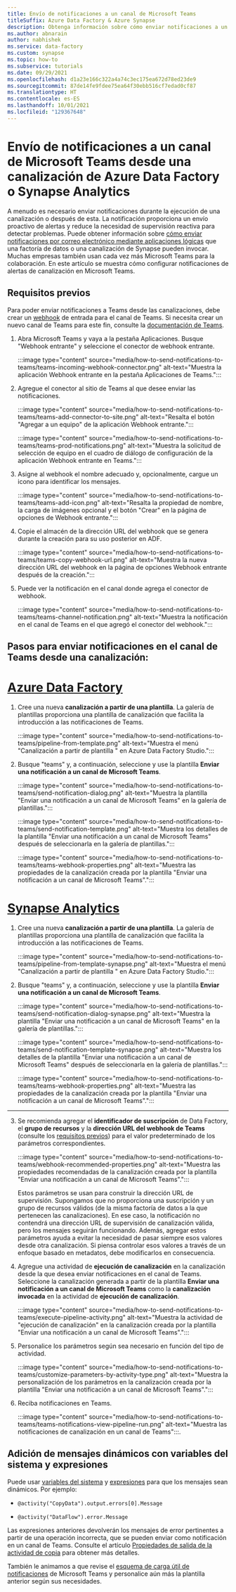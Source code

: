 ```yaml
---
title: Envío de notificaciones a un canal de Microsoft Teams
titleSuffix: Azure Data Factory & Azure Synapse
description: Obtenga información sobre cómo enviar notificaciones a un canal de Microsoft Teams desde una canalización de Azure Data Factory o Synapse Analytics.
ms.author: abnarain
author: nabhishek
ms.service: data-factory
ms.custom: synapse
ms.topic: how-to
ms.subservice: tutorials
ms.date: 09/29/2021
ms.openlocfilehash: d1a23e166c322a4a74c3ec175ea672d78ed23de9
ms.sourcegitcommit: 87de14fe9fdee75ea64f30ebb516cf7edad0cf87
ms.translationtype: HT
ms.contentlocale: es-ES
ms.lasthandoff: 10/01/2021
ms.locfileid: "129367648"
---
```

# <a name="send-notifications-to-a-microsoft-teams-channel-from-an-azure-data-factory-or-synapse-analytics-pipeline"></a>Envío de notificaciones a un canal de Microsoft Teams desde una canalización de Azure Data Factory o Synapse Analytics

A menudo es necesario enviar notificaciones durante la ejecución de una canalización o después de esta. La notificación proporciona un envío proactivo de alertas y reduce la necesidad de supervisión reactiva para detectar problemas.  Puede obtener información sobre [cómo enviar notificaciones por correo electrónico mediante aplicaciones lógicas](tutorial-control-flow-portal.md#create-email-workflow-endpoints) que una factoría de datos o una canalización de Synapse pueden invocar.  Muchas empresas también usan cada vez más Microsoft Teams para la colaboración.  En este artículo se muestra cómo configurar notificaciones de alertas de canalización en Microsoft Teams. 

## <a name="prerequisites"></a>Requisitos previos

Para poder enviar notificaciones a Teams desde las canalizaciones, debe crear un [webhook](/microsoftteams/platform/webhooks-and-connectors/how-to/connectors-using) de entrada para el canal de Teams. Si necesita crear un nuevo canal de Teams para este fin, consulte la [documentación de Teams](https://support.microsoft.com/office/create-a-channel-in-teams-fda0b75e-5b90-4fb8-8857-7e102b014525).  

1.  Abra Microsoft Teams y vaya a la pestaña Aplicaciones. Busque "Webhook entrante" y seleccione el conector de webhook entrante.
    
    :::image type="content" source="media/how-to-send-notifications-to-teams/teams-incoming-webhook-connector.png" alt-text="Muestra la aplicación Webhook entrante en la pestaña Aplicaciones de Teams.":::

1.  Agregue el conector al sitio de Teams al que desee enviar las notificaciones.
    
    :::image type="content" source="media/how-to-send-notifications-to-teams/teams-add-connector-to-site.png" alt-text="Resalta el botón &quot;Agregar a un equipo&quot; de la aplicación Webhook entrante.":::
    
    :::image type="content" source="media/how-to-send-notifications-to-teams/teams-prod-notifications.png" alt-text="Muestra la solicitud de selección de equipo en el cuadro de diálogo de configuración de la aplicación Webhook entrante en Teams.":::

1.  Asigne al webhook el nombre adecuado y, opcionalmente, cargue un icono para identificar los mensajes.
    
    :::image type="content" source="media/how-to-send-notifications-to-teams/teams-add-icon.png" alt-text="Resalta la propiedad de nombre, la carga de imágenes opcional y el botón &quot;Crear&quot; en la página de opciones de Webhook entrante.":::  

1.  Copie el almacén de la dirección URL del webhook que se genera durante la creación para su uso posterior en ADF.
    
    :::image type="content" source="media/how-to-send-notifications-to-teams/teams-copy-webhook-url.png" alt-text="Muestra la nueva dirección URL del webhook en la página de opciones Webhook entrante después de la creación.":::

1.  Puede ver la notificación en el canal donde agrega el conector de webhook.
    
    :::image type="content" source="media/how-to-send-notifications-to-teams/teams-channel-notification.png" alt-text="Muestra la notificación en el canal de Teams en el que agregó el conector del webhook.":::
        
## <a name="steps-to-send-notifications-on-teams-channel-from-a-pipeline"></a>Pasos para enviar notificaciones en el canal de Teams desde una canalización:

# <a name="azure-data-factory"></a>[Azure Data Factory](#tab/data-factory)

1.  Cree una nueva **canalización a partir de una plantilla**. La galería de plantillas proporciona una plantilla de canalización que facilita la introducción a las notificaciones de Teams.
    
    :::image type="content" source="media/how-to-send-notifications-to-teams/pipeline-from-template.png" alt-text="Muestra el menú &quot;Canalización a partir de plantilla &quot; en Azure Data Factory Studio.":::

1.  Busque "teams" y, a continuación, seleccione y use la plantilla **Enviar una notificación a un canal de Microsoft Teams**.
    
    :::image type="content" source="media/how-to-send-notifications-to-teams/send-notification-dialog.png" alt-text="Muestra la plantilla &quot;Enviar una notificación a un canal de Microsoft Teams&quot; en la galería de plantillas.":::
    
    :::image type="content" source="media/how-to-send-notifications-to-teams/send-notification-template.png" alt-text="Muestra los detalles de la plantilla &quot;Enviar una notificación a un canal de Microsoft Teams&quot; después de seleccionarla en la galería de plantillas.":::
    
    :::image type="content" source="media/how-to-send-notifications-to-teams/teams-webhook-properties.png" alt-text="Muestra las propiedades de la canalización creada por la plantilla &quot;Enviar una notificación a un canal de Microsoft Teams&quot;.":::

# <a name="synapse-analytics"></a>[Synapse Analytics](#tab/synapse-analytics)

1.  Cree una nueva **canalización a partir de una plantilla**. La galería de plantillas proporciona una plantilla de canalización que facilita la introducción a las notificaciones de Teams.
    
    :::image type="content" source="media/how-to-send-notifications-to-teams/pipeline-from-template-synapse.png" alt-text="Muestra el menú &quot;Canalización a partir de plantilla &quot; en Azure Data Factory Studio.":::

1.  Busque "teams" y, a continuación, seleccione y use la plantilla **Enviar una notificación a un canal de Microsoft Teams**.
    
    :::image type="content" source="media/how-to-send-notifications-to-teams/send-notification-dialog-synapse.png" alt-text="Muestra la plantilla &quot;Enviar una notificación a un canal de Microsoft Teams&quot; en la galería de plantillas.":::
    
    :::image type="content" source="media/how-to-send-notifications-to-teams/send-notification-template-synapse.png" alt-text="Muestra los detalles de la plantilla &quot;Enviar una notificación a un canal de Microsoft Teams&quot; después de seleccionarla en la galería de plantillas.":::
    
    :::image type="content" source="media/how-to-send-notifications-to-teams/teams-webhook-properties.png" alt-text="Muestra las propiedades de la canalización creada por la plantilla &quot;Enviar una notificación a un canal de Microsoft Teams&quot;.":::

---

3.  Se recomienda agregar el **identificador de suscripción** de Data Factory, el **grupo de recursos** y la **dirección URL del webhook de Teams** (consulte los [requisitos previos](#prerequisites)) para el valor predeterminado de los parámetros correspondientes.
    
    :::image type="content" source="media/how-to-send-notifications-to-teams/webhook-recommended-properties.png" alt-text="Muestra las propiedades recomendadas de la canalización creada por la plantilla &quot;Enviar una notificación a un canal de Microsoft Teams&quot;.":::

    Estos parámetros se usan para construir la dirección URL de supervisión. Supongamos que no proporciona una suscripción y un grupo de recursos válidos (de la misma factoría de datos a la que pertenecen las canalizaciones). En ese caso, la notificación no contendrá una dirección URL de supervisión de canalización válida, pero los mensajes seguirán funcionando.  Además, agregar estos parámetros ayuda a evitar la necesidad de pasar siempre esos valores desde otra canalización. Si piensa controlar esos valores a través de un enfoque basado en metadatos, debe modificarlos en consecuencia.
    
1.  Agregue una actividad de **ejecución de canalización** en la canalización desde la que desea enviar notificaciones en el canal de Teams. Seleccione la canalización generada a partir de la plantilla **Enviar una notificación a un canal de Microsoft Teams** como la **canalización invocada** en la actividad de **ejecución de canalización**.

     :::image type="content" source="media/how-to-send-notifications-to-teams/execute-pipeline-activity.png" alt-text="Muestra la actividad de &quot;ejecución de canalización&quot; en la canalización creada por la plantilla &quot;Enviar una notificación a un canal de Microsoft Teams&quot;.":::

1.  Personalice los parámetros según sea necesario en función del tipo de actividad.

    :::image type="content" source="media/how-to-send-notifications-to-teams/customize-parameters-by-activity-type.png" alt-text="Muestra la personalización de los parámetros en la canalización creada por la plantilla &quot;Enviar una notificación a un canal de Microsoft Teams&quot;.":::   
  
1.  Reciba notificaciones en Teams.

    :::image type="content" source="media/how-to-send-notifications-to-teams/teams-notifications-view-pipeline-run.png" alt-text="Muestra las notificaciones de canalización en un canal de Teams":::.
## <a name="add-dynamic-messages-with-system-variables-and-expressions"></a>Adición de mensajes dinámicos con variables del sistema y expresiones

Puede usar [variables del sistema](control-flow-system-variables.md) y [expresiones](control-flow-expression-language-functions.md) para que los mensajes sean dinámicos. Por ejemplo:  

-   ``@activity("CopyData").output.errors[0].Message``

-   ``@activity("DataFlow").error.Message``

Las expresiones anteriores devolverán los mensajes de error pertinentes a partir de una operación incorrecta, que se pueden enviar como notificación en un canal de Teams. Consulte el artículo [Propiedades de salida de la actividad de copia](copy-activity-monitoring.md) para obtener más detalles.

También le animamos a que revise el [ esquema de carga útil de notificaciones](https://adaptivecards.io/explorer/AdaptiveCard.html) de Microsoft Teams y personalice aún más la plantilla anterior según sus necesidades.
